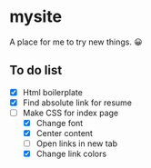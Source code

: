 # mysite
A place for me to try new things. 😀
## To do list
- [x] Html boilerplate
- [x] Find absolute link for resume
- [ ] Make CSS for index page
    - [x] Change font
    - [x] Center content
    - [ ] Open links in new tab
    - [x] Change link colors

